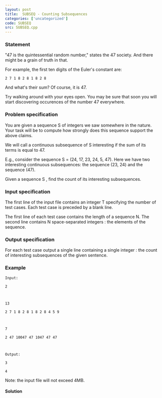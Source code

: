 ```yaml
---
layout: post
title:  SUBSEQ - Counting Subsequences
categories: ['uncategorized']
code: SUBSEQ
src: SUBSEQ.cpp
---
```


### **Statement**

"47 is the quintessential random number," states the 47 society. And there
might be a grain of truth in that.

For example, the first ten digits of the Euler's constant are:

    
    
    2 7 1 8 2 8 1 8 2 8
    

And what's their sum? Of course, it is 47.

Try walking around with your eyes open. You may be sure that soon you will
start discovering occurences of the number 47 everywhere.

### Problem specification

You are given a sequence S of integers we saw somewhere in the nature.
Your task will be to compute how strongly does this sequence support the above
claims.

We will call a continuous subsequence of S interesting if the sum of
its terms is equal to 47.

E.g., consider the sequence S = (24, 17, 23, 24, 5, 47). Here we have two
interesting continuous subsequences: the sequence (23, 24) and the sequence
(47).

Given a sequence S , find the count of its interesting subsequences.

### Input specification

The first line of the input file contains an integer T specifying the
number of test cases. Each test case is preceded by a blank line.

The first line of each test case contains the length of a sequence N. The
second line contains N space-separated integers : the elements of the
sequence.

### Output specification

For each test case output a single line containing a single integer : the
count of interesting subsequences of the given sentence.

### Example

    
    
    Input:
    2
    
    13
    2 7 1 8 2 8 1 8 2 8 4 5 9
    
    7
    2 47 10047 47 1047 47 47
    
    Output:
    3
    4
    

Note: the input file will not exceed 4MB.



#### **Solution**



